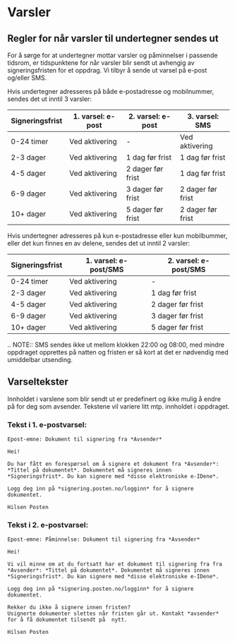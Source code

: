 # Varsler

## Regler for når varsler til undertegner sendes ut

For å sørge for at undertegner mottar varsler og påminnelser i passende tidsrom, er tidspunktene for når varsler blir sendt ut avhengig av signeringsfristen for et oppdrag. Vi tilbyr å sende ut varsel på e-post og/eller SMS. 

Hvis undertegner adresseres på både e-postadresse og mobilnummer, sendes det ut inntil 3 varsler:

| Signeringsfrist | 1. varsel: e-post | 2. varsel: e-post | 3. varsel: SMS   |
|-----------------|--------------------|--------------------|-------------------|
| 0-24 timer      | Ved aktivering     | -                  | Ved aktivering    |
| 2-3 dager       | Ved aktivering     | 1 dag før frist    | 1 dag før frist   |
| 4-5 dager       | Ved aktivering     | 2 dager før frist  | 1 dag før frist   |
| 6-9 dager       | Ved aktivering     | 3 dager før frist  | 2 dager før frist |
| 10+ dager       | Ved aktivering     | 5 dager før frist  | 2 dager før frist |


<!-- Tabellen er generert vha. http://www.tablesgenerator.com/markdown_tables -->

Hvis undertegner adresseres på kun e-postadresse eller kun mobilbummer, eller det kun finnes en av delene, sendes det ut inntil 2 varsler:

| Signeringsfrist | 1. varsel: e-post/SMS | 2. varsel: e-post/SMS |
|-----------------|------------------------|------------------------|
| 0-24 timer      | Ved aktivering         | -                      |
| 2-3 dager       | Ved aktivering         | 1 dag før frist        |
| 4-5 dager       | Ved aktivering         | 2 dager før frist      |
| 6-9 dager       | Ved aktivering         | 3 dager før frist      |
| 10+ dager       | Ved aktivering         | 5 dager før frist      |

<!-- Tabellen er generert vha. http://www.tablesgenerator.com/markdown_tables -->

.. NOTE::
   SMS sendes ikke ut mellom klokken 22:00 og 08:00, med mindre oppdraget opprettes på natten og fristen er så kort at det er nødvendig med umiddelbar utsending.
   
## Varseltekster

Innholdet i varslene som blir sendt ut er predefinert og ikke mulig å endre på for deg som avsender. Tekstene vil variere litt mtp. innholdet i oppdraget. 


### Tekst i 1. e-postvarsel:

```
Epost-emne: Dokument til signering fra *Avsender*

Hei!

Du har fått en forespørsel om å signere et dokument fra *Avsender*: *Tittel på dokumentet*. Dokumentet må signeres innen *Signeringsfrist*. Du kan signere med *disse elektroniske e-IDene*.

Logg deg inn på *signering.posten.no/logginn* for å signere dokumentet.

Hilsen Posten
```

### Tekst i 2. e-postvarsel:
```
Epost-emne: Påminnelse: Dokument til signering fra *Avsender*

Hei!

Vi vil minne om at du fortsatt har et dokument til signering fra fra *Avsender*: *Tittel på dokumentet*. Dokumentet må signeres innen *Signeringsfrist*. Du kan signere med *disse elektroniske e-IDene*.

Logg deg inn på *signering.posten.no/logginn* for å signere dokumentet.

Rekker du ikke å signere innen fristen?
Usignerte dokumenter slettes når fristen går ut. Kontakt *avsender* for å få dokumentet tilsendt på  nytt. 

Hilsen Posten
```


